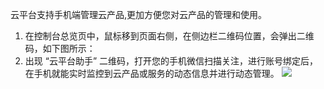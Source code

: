 云平台支持手机端管理云产品,更加方便您对云产品的管理和使用。
1. 在控制台总览页中，鼠标移到页面右侧，在侧边栏二维码位置，会弹出二维码，如下图所示：
2. 出现 “云平台助手” 二维码，打开您的手机微信扫描关注，进行账号绑定后，在手机就能实时监控到云产品或服务的动态信息并进行动态管理。
![](http://imgcache.tcecqpoc.fsphere.cn/image/mc.qcloudimg.com/static/img/70223365ed72996ecd1684f216508d56/image.png)

